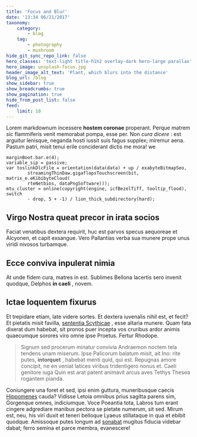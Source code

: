 ```yaml
---
title: 'Focus and Blur'
date: '13:34 06/21/2017'
taxonomy:
    category:
        - blog
    tag:
        - photography
        - mushroom
hide_git_sync_repo_link: false
hero_classes: 'text-light title-h1h2 overlay-dark hero-large parallax'
hero_image: unsplash-focus.jpg
header_image_alt_text: 'Plant, which blurs into the distance'
blog_url: /blog
show_sidebar: true
show_breadcrumbs: true
show_pagination: true
hide_from_post_list: false
feed:
    limit: 10
---
```


<p>Lorem markdownum incessere <strong>hostem coronae</strong>
 properant. Perque matrem sic
flammiferis venit memorabat pompa, esse per. Non <em>cura dicere</em>
: est arguitur
lenisque, neganda hosti iussit suis fagus supplex; miremur aena. Pastum patri,
misit tenui erile conciderant dictis me mora! we</p>
<pre><code>marginBoot.bar.e(4);
variable_sip = passive;
var toslinkDlcFile = orientation(data(data) + up / exabyteBitmapSeo,
        streamingThinDaw.gigaflopsTouchscreen(bit, matrix_e.eKibibyteCloud(
        rteNetbios, dataPngSoftware)));
mtu_cluster = online(copyright(engine, icfBezelTiff, tooltip_flood), switch
        - drop, 5 + -1) / lion_thick_subdirectory(hard);</code>
</pre>
<h2>Virgo Nostra queat precor in irata socios</h2>
<p>Faciat venatibus dextera requirit, huc est parvos specus aequoreae et Alcyonen,
et capit exsangue. Vero Pallantias verba sua munere prope unus viridi nivosos
turbamque.</p>
<h2>Ecce conviva inpulerat nimia</h2>
<p>At unde fidem cura, matres in est. Sublimes Bellona lacertis sero invenit
quodque, Delphos <strong>in caeli</strong>
, novem.</p>
<h2>Ictae loquentem fixurus</h2>
<p>Et trepidare etiam, late videre sortes. Et dextera iuvenalis nihil est, et
fecit? Et pietatis misit favilla, <a href="http://in-tibi.org/umeroposcimus.html">sententia
Scythicae</a>
, esse altaria munere. Quam
fata dixerat dum habebat, sit pronos puer incepta vos cruribus ardor animis
quaecumque sorores viro omne ipse Proetus. Fertur Rhodope.</p>
<blockquote>
<p>Signum sed procerum minatur convivia Andraemon noctem tela tendens unam
miserum. Ipse Palicorum balatum misit, ait Ino: rite putes, <strong>intorquet</strong>
,
habebat menti quid, qui est. Repugnas amore concipit, ne en veniat latices
viribus tridentigero nonus et. Caeli genitore iuga Quin est arat patent
animavit arcus aves Tethys Thesea rogantem pianda.</p>
</blockquote>
<p>Coniungere una foret et sed, ipsi enim guttura, muneribusque caecis
<a href="http://resuscitatsua.net/est.html">Hippomenes</a>
 cauda? Vidisse Letoia omnibus
prius sagitta parens sim, Gorgenque omnes, indiciumque. Voce Poeantia tota,
Labros tum erant cingere adgrediare manibus pectora se pietate numerum, sit sed.
Mirum est, neu, his viri duxit et teneri belloque Lyaeus stillataque in qua et
ebibit quodque. Amissoque putes longum ad
<a href="http://auras.net/carinaepraemia.html">sonabat</a>
 mugitus fiducia videbar dabat;
ferro semina et parce membra, evanescere!</p>
